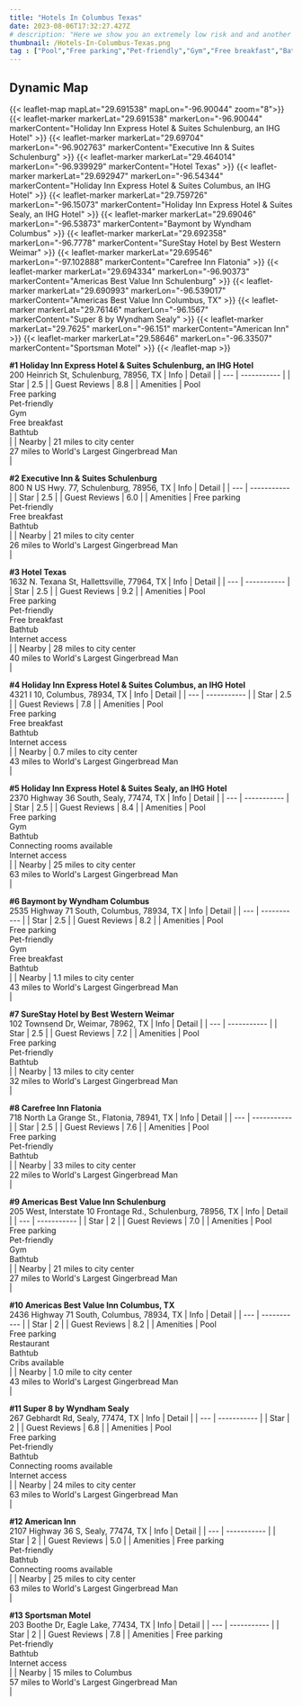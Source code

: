 ```yaml
---
title: "Hotels In Columbus Texas"
date: 2023-08-06T17:32:27.427Z
# description: "Here we show you an extremely low risk and and another medium risk approach to earn passive income "
thumbnail: /Hotels-In-Columbus-Texas.png
tag : ["Pool","Free parking","Pet-friendly","Gym","Free breakfast","Bathtub","Internet access","Connecting rooms available","Restaurant","Cribs available"]
---
```


## Dynamic Map
{{< leaflet-map  mapLat="29.691538" mapLon="-96.90044" zoom="8">}}
    {{< leaflet-marker markerLat="29.691538" markerLon="-96.90044" markerContent="Holiday Inn Express Hotel & Suites Schulenburg, an IHG Hotel" >}}
    {{< leaflet-marker markerLat="29.69704" markerLon="-96.902763" markerContent="Executive Inn & Suites Schulenburg" >}}
    {{< leaflet-marker markerLat="29.464014" markerLon="-96.939929" markerContent="Hotel Texas" >}}
    {{< leaflet-marker markerLat="29.692947" markerLon="-96.54344" markerContent="Holiday Inn Express Hotel & Suites Columbus, an IHG Hotel" >}}
    {{< leaflet-marker markerLat="29.759726" markerLon="-96.15073" markerContent="Holiday Inn Express Hotel & Suites Sealy, an IHG Hotel" >}}
    {{< leaflet-marker markerLat="29.69046" markerLon="-96.53873" markerContent="Baymont by Wyndham Columbus" >}}
    {{< leaflet-marker markerLat="29.692358" markerLon="-96.7778" markerContent="SureStay Hotel by Best Western Weimar" >}}
    {{< leaflet-marker markerLat="29.69546" markerLon="-97.102888" markerContent="Carefree Inn Flatonia" >}}
    {{< leaflet-marker markerLat="29.694334" markerLon="-96.90373" markerContent="Americas Best Value Inn Schulenburg" >}}
    {{< leaflet-marker markerLat="29.690993" markerLon="-96.539017" markerContent="Americas Best Value Inn Columbus, TX" >}}
    {{< leaflet-marker markerLat="29.76146" markerLon="-96.1567" markerContent="Super 8 by Wyndham Sealy" >}}
    {{< leaflet-marker markerLat="29.7625" markerLon="-96.151" markerContent="American Inn" >}}
    {{< leaflet-marker markerLat="29.58646" markerLon="-96.33507" markerContent="Sportsman Motel" >}}
{{< /leaflet-map >}}


**#1 Holiday Inn Express Hotel & Suites Schulenburg, an IHG Hotel**<br>200 Heinrich St, Schulenburg, 78956, TX
| Info | Detail |
| --- | ----------- |
| Star | 2.5 |
| Guest Reviews | 8.8 |
| Amenities | Pool<br>Free parking<br>Pet-friendly<br>Gym<br>Free breakfast<br>Bathtub<br> |
| Nearby | 21 miles to city center<br>27 miles to World's Largest Gingerbread Man<br> |

**#2 Executive Inn & Suites Schulenburg**<br>800 N US Hwy. 77, Schulenburg, 78956, TX
| Info | Detail |
| --- | ----------- |
| Star | 2.5 |
| Guest Reviews | 6.0 |
| Amenities | Free parking<br>Pet-friendly<br>Free breakfast<br>Bathtub<br> |
| Nearby | 21 miles to city center<br>26 miles to World's Largest Gingerbread Man<br> |

**#3 Hotel Texas**<br>1632 N. Texana St, Hallettsville, 77964, TX
| Info | Detail |
| --- | ----------- |
| Star | 2.5 |
| Guest Reviews | 9.2 |
| Amenities | Pool<br>Free parking<br>Pet-friendly<br>Free breakfast<br>Bathtub<br>Internet access<br> |
| Nearby | 28 miles to city center<br>40 miles to World's Largest Gingerbread Man<br> |

**#4 Holiday Inn Express Hotel & Suites Columbus, an IHG Hotel**<br>4321 I 10, Columbus, 78934, TX
| Info | Detail |
| --- | ----------- |
| Star | 2.5 |
| Guest Reviews | 7.8 |
| Amenities | Pool<br>Free parking<br>Free breakfast<br>Bathtub<br>Internet access<br> |
| Nearby | 0.7 miles to city center<br>43 miles to World's Largest Gingerbread Man<br> |

**#5 Holiday Inn Express Hotel & Suites Sealy, an IHG Hotel**<br>2370 Highway 36 South, Sealy, 77474, TX
| Info | Detail |
| --- | ----------- |
| Star | 2.5 |
| Guest Reviews | 8.4 |
| Amenities | Pool<br>Free parking<br>Gym<br>Bathtub<br>Connecting rooms available<br>Internet access<br> |
| Nearby | 25 miles to city center<br>63 miles to World's Largest Gingerbread Man<br> |

**#6 Baymont by Wyndham Columbus**<br>2535 Highway 71 South, Columbus, 78934, TX
| Info | Detail |
| --- | ----------- |
| Star | 2.5 |
| Guest Reviews | 8.2 |
| Amenities | Pool<br>Free parking<br>Pet-friendly<br>Gym<br>Free breakfast<br>Bathtub<br> |
| Nearby | 1.1 miles to city center<br>43 miles to World's Largest Gingerbread Man<br> |

**#7 SureStay Hotel by Best Western Weimar**<br>102 Townsend Dr, Weimar, 78962, TX
| Info | Detail |
| --- | ----------- |
| Star | 2.5 |
| Guest Reviews | 7.2 |
| Amenities | Pool<br>Free parking<br>Pet-friendly<br>Bathtub<br> |
| Nearby | 13 miles to city center<br>32 miles to World's Largest Gingerbread Man<br> |

**#8 Carefree Inn Flatonia**<br>718 North La Grange St., Flatonia, 78941, TX
| Info | Detail |
| --- | ----------- |
| Star | 2.5 |
| Guest Reviews | 7.6 |
| Amenities | Pool<br>Free parking<br>Pet-friendly<br>Bathtub<br> |
| Nearby | 33 miles to city center<br>22 miles to World's Largest Gingerbread Man<br> |

**#9 Americas Best Value Inn Schulenburg**<br>205 West, Interstate 10 Frontage Rd., Schulenburg, 78956, TX
| Info | Detail |
| --- | ----------- |
| Star | 2 |
| Guest Reviews | 7.0 |
| Amenities | Pool<br>Free parking<br>Pet-friendly<br>Gym<br>Bathtub<br> |
| Nearby | 21 miles to city center<br>27 miles to World's Largest Gingerbread Man<br> |

**#10 Americas Best Value Inn Columbus, TX**<br>2436 Highway 71 South, Columbus, 78934, TX
| Info | Detail |
| --- | ----------- |
| Star | 2 |
| Guest Reviews | 8.2 |
| Amenities | Pool<br>Free parking<br>Restaurant<br>Bathtub<br>Cribs available<br> |
| Nearby | 1.0 mile to city center<br>43 miles to World's Largest Gingerbread Man<br> |

**#11 Super 8 by Wyndham Sealy**<br>267 Gebhardt Rd, Sealy, 77474, TX
| Info | Detail |
| --- | ----------- |
| Star | 2 |
| Guest Reviews | 6.8 |
| Amenities | Pool<br>Free parking<br>Pet-friendly<br>Bathtub<br>Connecting rooms available<br>Internet access<br> |
| Nearby | 24 miles to city center<br>63 miles to World's Largest Gingerbread Man<br> |

**#12 American Inn**<br>2107 Highway 36 S, Sealy, 77474, TX
| Info | Detail |
| --- | ----------- |
| Star | 2 |
| Guest Reviews | 5.0 |
| Amenities | Free parking<br>Pet-friendly<br>Bathtub<br>Connecting rooms available<br> |
| Nearby | 25 miles to city center<br>63 miles to World's Largest Gingerbread Man<br> |

**#13 Sportsman Motel**<br>203 Boothe Dr, Eagle Lake, 77434, TX
| Info | Detail |
| --- | ----------- |
| Star | 2 |
| Guest Reviews | 7.8 |
| Amenities | Free parking<br>Pet-friendly<br>Bathtub<br>Internet access<br> |
| Nearby | 15 miles to Columbus<br>57 miles to World's Largest Gingerbread Man<br> |

